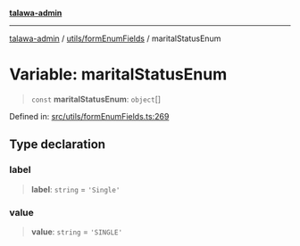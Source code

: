 [**talawa-admin**](../../../README.md)

***

[talawa-admin](../../../README.md) / [utils/formEnumFields](../README.md) / maritalStatusEnum

# Variable: maritalStatusEnum

> `const` **maritalStatusEnum**: `object`[]

Defined in: [src/utils/formEnumFields.ts:269](https://github.com/gautam-divyanshu/talawa-admin/blob/9fec1eef6a4674b14f6abe30e3be3844537d8dc2/src/utils/formEnumFields.ts#L269)

## Type declaration

### label

> **label**: `string` = `'Single'`

### value

> **value**: `string` = `'SINGLE'`
